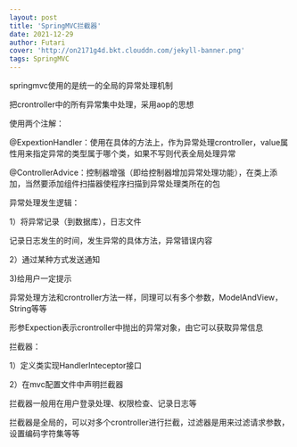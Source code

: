 ```yaml
---
layout: post
title: 'SpringMVC拦截器'
date: 2021-12-29
author: Futari
cover: 'http://on2171g4d.bkt.clouddn.com/jekyll-banner.png'
tags: SpringMVC
---
```


springmvc使用的是统一的全局的异常处理机制

把crontroller中的所有异常集中处理，采用aop的思想



使用两个注解：

@ExpextionHandler：使用在具体的方法上，作为异常处理crontroller，value属性用来指定异常的类型属于哪个类，如果不写则代表全局处理异常

@ControllerAdvice：控制器增强（即给控制器增加异常处理功能），在类上添加，当然要添加组件扫描器使程序扫描到异常处理类所在的包

异常处理发生逻辑：

1）将异常记录（到数据库），日志文件

记录日志发生的时间，发生异常的具体方法，异常错误内容

2）通过某种方式发送通知

3)给用户一定提示

异常处理方法和crontroller方法一样，同理可以有多个参数，ModelAndView，String等等

形参Expection表示crontroller中抛出的异常对象，由它可以获取异常信息





拦截器：

1）定义类实现HandlerInteceptor接口

2）在mvc配置文件中声明拦截器

拦截器一般用在用户登录处理、权限检查、记录日志等

拦截器是全局的，可以对多个crontroller进行拦截，过滤器是用来过滤请求参数，设置编码字符集等等

